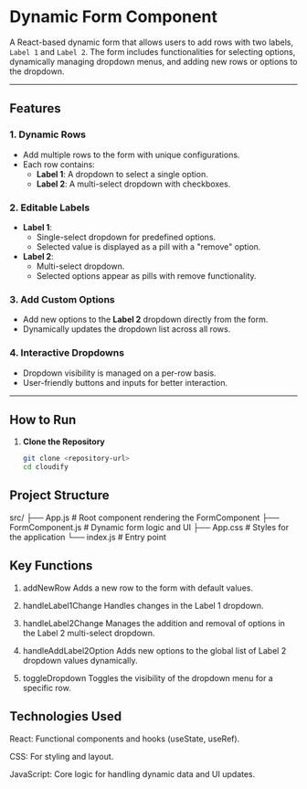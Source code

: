 # Dynamic Form Component

A React-based dynamic form that allows users to add rows with two labels, `Label 1` and `Label 2`. The form includes functionalities for selecting options, dynamically managing dropdown menus, and adding new rows or options to the dropdown.

---

## Features

### 1. Dynamic Rows
- Add multiple rows to the form with unique configurations.
- Each row contains:
  - **Label 1**: A dropdown to select a single option.
  - **Label 2**: A multi-select dropdown with checkboxes.

### 2. Editable Labels
- **Label 1**:
  - Single-select dropdown for predefined options.
  - Selected value is displayed as a pill with a "remove" option.
- **Label 2**:
  - Multi-select dropdown.
  - Selected options appear as pills with remove functionality.

### 3. Add Custom Options
- Add new options to the **Label 2** dropdown directly from the form.
- Dynamically updates the dropdown list across all rows.

### 4. Interactive Dropdowns
- Dropdown visibility is managed on a per-row basis.
- User-friendly buttons and inputs for better interaction.

---

## How to Run

1. **Clone the Repository**
   ```bash
   git clone <repository-url>
   cd cloudify


## Project Structure

src/
├── App.js           # Root component rendering the FormComponent
├── FormComponent.js # Dynamic form logic and UI
├── App.css          # Styles for the application
└── index.js         # Entry point


## Key Functions
1. addNewRow
Adds a new row to the form with default values.

2. handleLabel1Change
Handles changes in the Label 1 dropdown.

3. handleLabel2Change
Manages the addition and removal of options in the Label 2 multi-select dropdown.

4. handleAddLabel2Option
Adds new options to the global list of Label 2 dropdown values dynamically.

5. toggleDropdown
Toggles the visibility of the dropdown menu for a specific row.

## Technologies Used

React: Functional components and hooks (useState, useRef).

CSS: For styling and layout.

JavaScript: Core logic for handling dynamic data and UI updates.